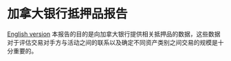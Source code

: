 # 加拿大银行抵押品报告

[English version](README_EN.md)
本报告的目的是向加拿大银行提供相关抵押品的数据，这些数据对于评估交易对手方与活动之间的联系以及确定不同资产类别之间交易的规模是十分重要的。
